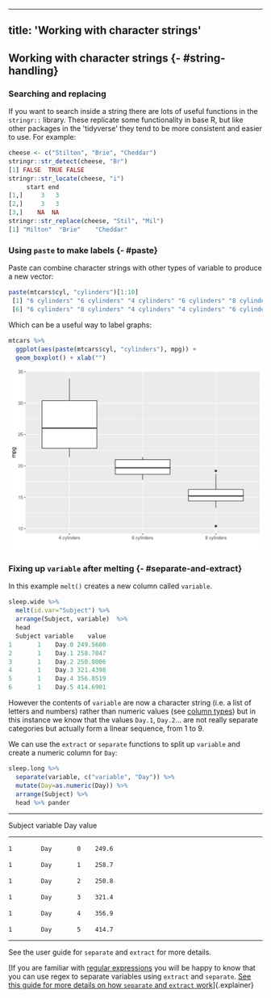 
---
title: 'Working with character strings'
---

## Working with character strings {- #string-handling}



### Searching and replacing

If you want to search inside a string there are lots of useful functions in the
`stringr::` library. These replicate some functionality in base R, but like
other packages in the 'tidyverse' they tend to be more consistent and easier to
use. For example:


```r
cheese <- c("Stilton", "Brie", "Cheddar")
stringr::str_detect(cheese, "Br")
[1] FALSE  TRUE FALSE
stringr::str_locate(cheese, "i")
     start end
[1,]     3   3
[2,]     3   3
[3,]    NA  NA
stringr::str_replace(cheese, "Stil", "Mil")
[1] "Milton"  "Brie"    "Cheddar"
```

### Using `paste` to make labels {- #paste}

Paste can combine character strings with other types of variable to produce a
new vector:


```r
paste(mtcars$cyl, "cylinders")[1:10]
 [1] "6 cylinders" "6 cylinders" "4 cylinders" "6 cylinders" "8 cylinders"
 [6] "6 cylinders" "8 cylinders" "4 cylinders" "4 cylinders" "6 cylinders"
```

Which can be a useful way to label graphs:


```r
mtcars %>%
  ggplot(aes(paste(mtcars$cyl, "cylinders"), mpg)) +
  geom_boxplot() + xlab("")
```

<img src="string-handling_files/figure-html/unnamed-chunk-5-1.png" width="672" />

### Fixing up `variable` after melting {- #separate-and-extract}

In this example `melt()` creates a new column called `variable`.




```r
sleep.wide %>%
  melt(id.var="Subject") %>%
  arrange(Subject, variable)  %>%
  head
  Subject variable    value
1       1    Day.0 249.5600
2       1    Day.1 258.7047
3       1    Day.2 250.8006
4       1    Day.3 321.4398
5       1    Day.4 356.8519
6       1    Day.5 414.6901
```

However the contents of `variable` are now a character string (i.e. a list of
letters and numbers) rather than numeric values (see
[column types](#factors-and-numerics)) but in this instance we know that the
values `Day.1`, `Day.2`... are not really separate categories but actually form
a linear sequence, from 1 to 9.

We can use the `extract` or `separate` functions to split up `variable` and
create a numeric column for `Day`:




```r
sleep.long %>%
  separate(variable, c("variable", "Day")) %>%
  mutate(Day=as.numeric(Day)) %>%
  arrange(Subject) %>%
  head %>% pander
```


----------------------------------
 Subject   variable   Day   value 
--------- ---------- ----- -------
    1        Day       0    249.6 

    1        Day       1    258.7 

    1        Day       2    250.8 

    1        Day       3    321.4 

    1        Day       4    356.9 

    1        Day       5    414.7 
----------------------------------

See the user guide for `separate` and `extract` for more details.

[If you are familiar with
[regular expressions](https://code.tutsplus.com/tutorials/you-dont-know-anything-about-regular-expressions-a-complete-guide--net-7869)
you will be happy to know that you can use regex to separate variables using
`extract` and `separate`.
[See this guide for more details on how `separate` and `extract` work](https://rpubs.com/bradleyboehmke/data_wrangling)]{.explainer}
